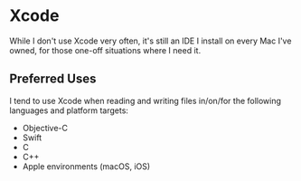 # Xcode

While I don't use Xcode very often, it's still an IDE I install on every Mac I've owned, for those one-off situations where I need it.

## Preferred Uses

I tend to use Xcode when reading and writing files in/on/for the following languages and platform targets:

- Objective-C
- Swift
- C
- C++
- Apple environments (macOS, iOS)
